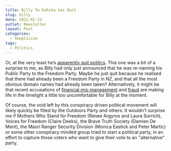 ```yaml
---
title: Billy Te Kahika has Quit
slug: billy
date: 2021-02-22
outlet: Newsletter
layout: Post
categories:
  - Skepticism
tags:
  - Politics
---
```


Or, at the very least he’s [apparently quit politics](https://www.rnz.co.nz/news/political/436757/billy-te-kahika-quits-politics-shuts-down-new-zealand-public-party). This one was a bit of a surprise to me, as Billy had only just announced that he was re-naming his Public Party to the Freedom Party. Maybe he just quit because he realised that there had already been a Freedom Party in NZ, and that all the most obvious domain names had already been taken? Alternatively, it might be that recent accusations of [financial mis-management](https://www.nzpublicparty.org.nz/) and [fraud](https://thisquality.com/billy-te-kahika-and-vinny-eastwood-admit-200000-business-loan-fraud-video/) are making life in the limelight a little too uncomfortable for Billy at the moment.

<!-- more -->

Of course, the void left by this conspiracy driven political movement will likely quickly be filled by the Outdoors Party and others. It wouldn’t surprise me if Mothers Who Stand for Freedom (Renee Argyros and Laura Surrich), Voices for Freedom (Claire Deeks), the Brave Truth Society (Damien De Ment), the Maori Ranger Security Division (Monica Eastick and Peter Martic) or some other conspiracy minded group tried to start a political party, in an effort to capture those voters who want to give their vote to an "alternative" party.
